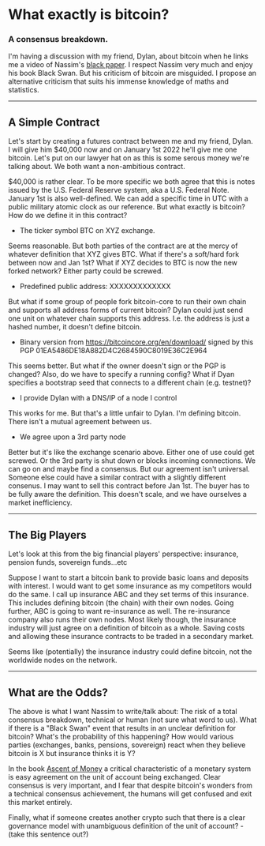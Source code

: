 # What exactly is bitcoin?

### A consensus breakdown.

I'm having a discussion with my friend, Dylan, about bitcoin when he links me a video of Nassim's [black paper](https://www.youtube.com/watch?v=XeG0FzPxSh4). 
I respect Nassim very much and enjoy his book Black Swan. But his criticism of bitcoin are misguided. I propose an alternative criticism that suits his immense knowledge of maths and statistics. 

---

## A Simple Contract

Let's start by creating a futures contract between me and my friend, Dylan.
I will give him $40,000 now and on January 1st 2022 he'll give me one bitcoin.
Let's put on our lawyer hat on as this is some serous money we're talking about.
We both want a non-ambitious contract.

$40,000 is rather clear. To be more specific we both agree that this is notes issued by the U.S. Federal Reserve system, aka a U.S. Federal Note. 
January 1st is also well-defined. We can add a specific time in UTC with a public military atomic clock as our reference. 
But what exactly is bitcoin? How do we define it in this contract?

* The ticker symbol BTC on XYZ exchange. 

Seems reasonable. But both parties of the contract are at the mercy of whatever definition that XYZ gives BTC.
What if there's a soft/hard fork between now and Jan 1st? What if XYZ decides to BTC is now the new forked network? Either party could be screwed. 

* Predefined public address: XXXXXXXXXXXXX

But what if some group of people fork bitcoin-core to run their own chain and supports all address forms of current bitcoin? 
Dylan could just send one unit on whatever chain supports this address. I.e. the address is just a hashed number, it doesn't define bitcoin. 

* Binary version from https://bitcoincore.org/en/download/ signed by this PGP 01EA5486DE18A882D4C2684590C8019E36C2E964

This seems better. But what if the owner doesn't sign or the PGP is changed? Also, do we have to specify a running config? What if Dyan specifies a bootstrap seed that connects to a different chain (e.g. testnet)?

* I provide Dylan with a DNS/IP of a node I control

This works for me. But that's a little unfair to Dylan. I'm defining bitcoin.
There isn't a mutual agreement between us.

* We agree upon a 3rd party node

Better but it's like the exchange scenario above. Either one of use could get screwed. Or the 3rd party is shut down or blocks incoming connections.
We can go on and maybe find a consensus. But our agreement isn't universal. Someone else could have a similar contract with a slightly different consenus. 
I may want to sell this contract before Jan 1st. The buyer has to be fully aware the definition. 
This doesn't scale, and we have ourselves a market inefficiency.

---

## The Big Players

Let's look at this from the big financial players' perspective: insurance, pension funds, sovereign funds...etc

Suppose I want to start a bitcoin bank to provide basic loans and deposits with interest. 
I would want to get some insurance as my competitors would do the same. 
I call up insurance ABC and they set terms of this insurance. This includes defining bitcoin (the chain) with their own nodes. 
Going further, ABC is going to want re-insurance as well. The re-insurance company also runs their own nodes. 
Most likely though, the insurance industry will just agree on a definition of bitcoin as a whole. Saving costs and allowing these insurance contracts 
to be traded in a secondary market.

Seems like (potentially) the insurance industry could define bitcoin, not the worldwide nodes on the network.

---

## What are the Odds?

The above is what I want Nassim to write/talk about: The risk of a total consensus breakdown, technical or human (not sure what word to us). 
What if there is a "Black Swan" event that results in an unclear definition for bitcoin? 
What's the probability of this happening? 
How would various parties (exchanges, banks, pensions, sovereign) react when they believe bitcoin is X but insurance thinks it is Y?

In the book [Ascent of Money](https://en.wikipedia.org/wiki/The_Ascent_of_Money) a critical characteristic of a monetary system is easy agreement  on the unit of account being exchanged.
Clear consensus is very important, and I fear that despite bitcoin's wonders from a technical consensus achievement, the humans will get confused and exit this market entirely. 

Finally, what if someone creates another crypto such that there is a clear governance model with unambiguous definition of the unit of account? - (take this sentence out?)


